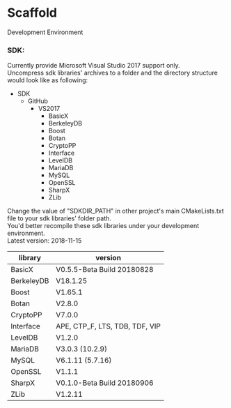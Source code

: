 # Scaffold
Development Environment

### SDK:
Currently provide Microsoft Visual Studio 2017 support only.
<br>Uncompress sdk libraries' archives to a folder and the directory structure would look like as following:
- SDK
  - GitHub
    - VS2017
      - BasicX
      - BerkeleyDB
      - Boost
      - Botan
      - CryptoPP
      - Interface
      - LevelDB
      - MariaDB
      - MySQL
      - OpenSSL
      - SharpX
      - ZLib

Change the value of "SDKDIR_PATH" in other project's main CMakeLists.txt file to your sdk libraries' folder path.
<br>You'd better recompile these sdk libraries under your development environment.
<br>Latest version: 2018-11-15
<br>

| library | version |
| - | - |
| BasicX | V0.5.5-Beta Build 20180828 |
| BerkeleyDB | V18.1.25 |
| Boost | V1.65.1 |
| Botan | V2.8.0 |
| CryptoPP | V7.0.0 |
| Interface | APE, CTP_F, LTS, TDB, TDF, VIP |
| LevelDB | V1.2.0 |
| MariaDB | V3.0.3 (10.2.9) |
| MySQL | V6.1.11 (5.7.16) |
| OpenSSL | V1.1.1 |
| SharpX | V0.1.0-Beta Build 20180906 |
| ZLib | V1.2.11 |
